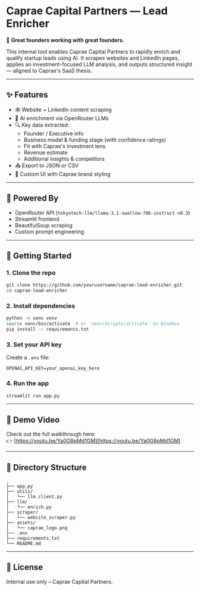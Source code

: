 # Caprae Capital Partners — Lead Enricher

🦌 **Great founders working with great founders.**

This internal tool enables Caprae Capital Partners to rapidly enrich and qualify startup leads using AI. It scrapes websites and LinkedIn pages, applies an investment-focused LLM analysis, and outputs structured insight — aligned to Caprae's SaaS thesis.

---

## ✨ Features

- 🕸️ Website + LinkedIn content scraping  
- 🤖 AI enrichment via OpenRouter LLMs  
- 🔍 Key data extracted:  
  - Founder / Executive info  
  - Business model & funding stage (with confidence ratings)  
  - Fit with Caprae's investment lens  
  - Revenue estimate  
  - Additional insights & competitors  
- 📤 Export to JSON or CSV  
- 🎨 Custom UI with Caprae brand styling

---

## 🧠 Powered By

- OpenRouter API (`tokyotech-llm/llama-3.1-swallow-70b-instruct-v0.3`)
- Streamlit frontend  
- BeautifulSoup scraping  
- Custom prompt engineering

---

## 🚀 Getting Started

### 1. Clone the repo

```bash
git clone https://github.com/yourusername/caprae-lead-enricher.git
cd caprae-lead-enricher
```

### 2. Install dependencies

```bash
python -m venv venv
source venv/bin/activate  # or `venv\Scripts\activate` on Windows
pip install -r requirements.txt
```

### 3. Set your API key

Create a `.env` file:

```
OPENAI_API_KEY=your_openai_key_here
```

### 4. Run the app

```bash
streamlit run app.py
```

---

## 🎥 Demo Video

Check out the full walkthrough here:  
👉 [https://youtu.be/Ya0G8pMd1GM](https://youtu.be/Ya0G8pMd1GM)

---

## 📁 Directory Structure

```
.
├── app.py
├── utils/
│   └── llm_client.py
├── llm/
│   └── enrich.py
├── scraper/
│   └── website_scraper.py
├── assets/
│   └── caprae_logo.png
├── .env
├── requirements.txt
└── README.md
```

---

## 📝 License

Internal use only – Caprae Capital Partners.
